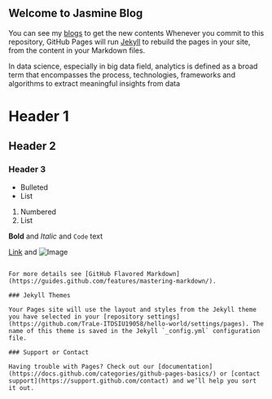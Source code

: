 ## Welcome to Jasmine Blog

You can see my [blogs](https://github.com/TraLe-ITDSIU19058/hello-world/edit/main/README.md) to get the new contents
Whenever you commit to this repository, GitHub Pages will run [Jekyll](https://jekyllrb.com/) to rebuild the pages in your site, from the content in your Markdown files.

In data science, especially in big data field, analytics is defined as a broad term that encompasses the process, technologies, frameworks and algorithms to extract meaningful insights from data

# Header 1
## Header 2
### Header 3

- Bulleted
- List

1. Numbered
2. List

**Bold** and _Italic_ and `Code` text

[Link](url) and ![Image](src)
```

For more details see [GitHub Flavored Markdown](https://guides.github.com/features/mastering-markdown/).

### Jekyll Themes

Your Pages site will use the layout and styles from the Jekyll theme you have selected in your [repository settings](https://github.com/TraLe-ITDSIU19058/hello-world/settings/pages). The name of this theme is saved in the Jekyll `_config.yml` configuration file.

### Support or Contact

Having trouble with Pages? Check out our [documentation](https://docs.github.com/categories/github-pages-basics/) or [contact support](https://support.github.com/contact) and we’ll help you sort it out.
